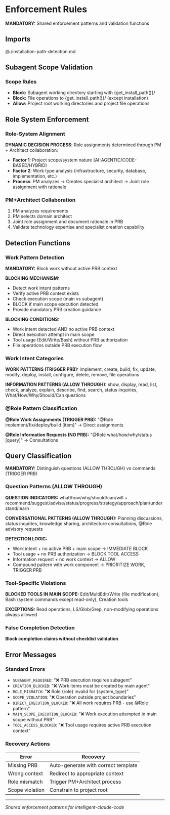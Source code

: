 # Enforcement Rules

**MANDATORY:** Shared enforcement patterns and validation functions

## Imports

@./installation-path-detection.md

## Subagent Scope Validation

### Scope Rules
- **Block:** Subagent working directory starting with {get_install_path()}/
- **Block:** File operations to {get_install_path()}/ (except installation)
- **Allow:** Project root working directories and project file operations

## Role System Enforcement

### Role-System Alignment
**DYNAMIC DECISION PROCESS**: Role assignments determined through PM + Architect collaboration:
- **Factor 1**: Project scope/system nature (AI-AGENTIC/CODE-BASED/HYBRID)
- **Factor 2**: Work type analysis (infrastructure, security, database, implementation, etc.)
- **Process**: PM analyzes → Creates specialist architect → Joint role assignment with rationale

### PM+Architect Collaboration
1. PM analyzes requirements
2. PM selects domain architect
3. Joint role assignment and document rationale in PRB
4. Validate technology expertise and specialist creation capability

## Detection Functions

### Work Pattern Detection
**MANDATORY:** Block work without active PRB context

**BLOCKING MECHANISM:**
- Detect work intent patterns
- Verify active PRB context exists
- Check execution scope (main vs subagent)
- BLOCK if main scope execution detected
- Provide mandatory PRB creation guidance

**BLOCKING CONDITIONS:**
- Work intent detected AND no active PRB context
- Direct execution attempt in main scope
- Tool usage (Edit/Write/Bash) without PRB authorization
- File operations outside PRB execution flow

### Work Intent Categories
**WORK PATTERNS (TRIGGER PRB):** implement, create, build, fix, update, modify, deploy, install, configure, delete, remove, file operations

**INFORMATION PATTERNS (ALLOW THROUGH):** show, display, read, list, check, analyze, explain, describe, find, search, status inquiries, What/How/Why/Should/Can questions

### @Role Pattern Classification
**@Role Work Assignments (TRIGGER PRB):** "@Role implement/fix/deploy/build [item]" → Direct assignments

**@Role Information Requests (NO PRB):** "@Role what/how/why/status [query]" → Consultations

## Query Classification

**MANDATORY:** Distinguish questions (ALLOW THROUGH) vs commands (TRIGGER PRB)

### Question Patterns (ALLOW THROUGH)
**QUESTION INDICATORS:** what/how/why/should/can/will + recommend/suggest/advise/status/progress/strategy/approach/plan/understand/learn

**CONVERSATIONAL PATTERNS (ALLOW THROUGH):** Planning discussions, status inquiries, knowledge sharing, architecture consultations, @Role advisory requests

**DETECTION LOGIC:** 
- Work intent + no active PRB + main scope → IMMEDIATE BLOCK
- Tool usage + no PRB authorization → BLOCK TOOL ACCESS
- Information request + no work context → ALLOW
- Compound pattern with work component → PRIORITIZE WORK, TRIGGER PRB

### Tool-Specific Violations
**BLOCKED TOOLS IN MAIN SCOPE:** Edit/MultiEdit/Write (file modification), Bash (system commands except read-only), Creation tools

**EXCEPTIONS:** Read operations, LS/Glob/Grep, non-modifying operations always allowed

### False Completion Detection
**Block completion claims without checklist validation**

## Error Messages

### Standard Errors
- `SUBAGENT_REQUIRED`: "❌ PRB execution requires subagent"
- `CREATION_BLOCKED`: "❌ Work items must be created by main agent"
- `ROLE_MISMATCH`: "❌ Role {role} invalid for {system_type}"
- `SCOPE_VIOLATION`: "❌ Operation outside project boundaries"
- `DIRECT_EXECUTION_BLOCKED`: "❌ All work requires PRB - use @Role pattern"
- `MAIN_SCOPE_EXECUTION_BLOCKED`: "❌ Work execution attempted in main scope without PRB"
- `TOOL_ACCESS_BLOCKED`: "❌ Tool usage requires active PRB execution context"

### Recovery Actions
| Error | Recovery |
|-------|----------|
| Missing PRB | Auto-generate with correct template |
| Wrong context | Redirect to appropriate context |
| Role mismatch | Trigger PM+Architect process |
| Scope violation | Constrain to project root |

---
*Shared enforcement patterns for intelligent-claude-code*